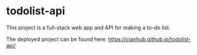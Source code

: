 # todolist-api
This project is a full-stack web app and API for making a to-do list.

The deployed project can be found here: <https://cianhub.github.io/todolist-api/>
